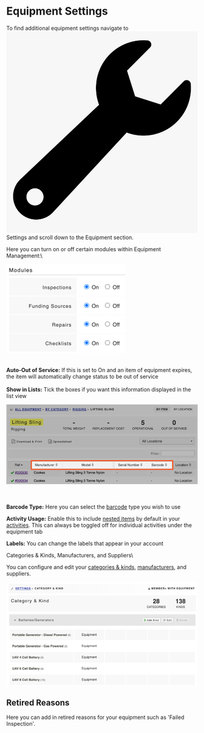 # Equipment Settings

To find additional equipment settings navigate to  <img src="../.gitbook/assets/wrench.png" alt="" data-size="line"> Settings and scroll down to the Equipment section.

Here you can turn on or off certain modules within Equipment Management:\


![](<../.gitbook/assets/equipment modules.png>)

\
**Auto-Out of Service:** If this is set to On and an item of equipment expires, the item will automatically change status to be out of service\
\
**Show in Lists:** Tick the boxes if you want this information displayed in the list view

![](<../.gitbook/assets/show in lists.png>)

\
\
**Barcode Type:** Here you can select the [barcode](equipment-barcoding/) type you wish to use

**Activity Usage:** Enable this to include [nested items](equipment-locations/nesting-items-of-equipment-within-other-items.md) by default in your [activities](../shared-services/activities/creating-a-new-activity-incident-exercise-event.md). This can always be toggled off for individual activities under the equipment tab

**Labels:** You can change the labels that appear in your account



Categories & Kinds, Manufacturers, and Suppliers\



You can configure and edit your [categories & kinds](categories\&kinds/), [manufacturers](manufacturers-and-models/), and suppliers.&#x20;

![](<../.gitbook/assets/categories and kinds settings.png>)



## Retired Reasons

Here you can add in retired reasons for your equipment such as 'Failed Inspection'.&#x20;
